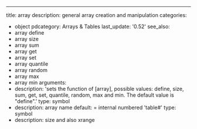 ---
title: array
description: general array creation and manipulation
categories:
- object
pdcategory: Arrays & Tables
last_update: '0.52'
see_also:
- array define
- array size
- array sum
- array get
- array set
- array quantile
- array random
- array max
- array min
arguments:
- description: 'sets the function of [array], possible values: define, size, sum,
    get, set, quantile, random, max and min. The default value is "define".'
  type: symbol
- description: array name 
  default: = internal numbered 'table#'  type: symbol
- description: size and also xrange 